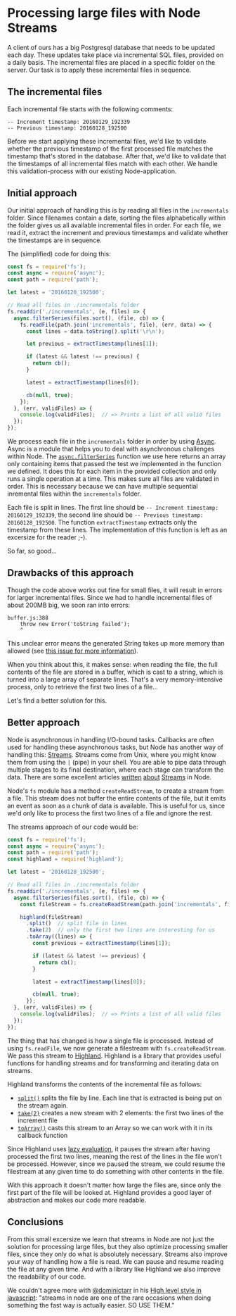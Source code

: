 # Processing large files with Node Streams

A client of ours has a big Postgresql database that needs to be updated each day. These updates take place via incremental SQL files, provided on a daily basis. The incremental files are placed in a specific folder on the server. Our task is to apply these incremental files in sequence.

## The incremental files
Each incremental file starts with the following comments:

```
-- Increment timestamp: 20160129_192339
-- Previous timestamp: 20160128_192500
```

Before we start applying these incremental files, we'd like to validate whether the previous timestamp of the first processed file matches the timestamp that's stored in the database. After that, we'd like to validate that the timestamps of all incremental files match with each other. We handle this validation-process with our existing Node-application.

## Initial approach
Our initial approach of handling this is by reading all files in the `incrementals` folder. Since filenames contain a date, sorting the files alphabetically within the folder gives us all available incremental files in order. For each file, we read it, extract the increment and previous timestamps and validate whether the timestamps are in sequence.

The (simplified) code for doing this:
```js
const fs = require('fs');
const async = require('async');
const path = require('path');

let latest = '20160128_192500';

// Read all files in ./incrementals folder
fs.readdir('./incrementals', (e, files) => {
  async.filterSeries(files.sort(), (file, cb) => {
    fs.readFile(path.join('incrementals', file), (err, data) => {
      const lines = data.toString().split('\r\n');

      let previous = extractTimestamp(lines[1]);

      if (latest && latest !== previous) {
        return cb();
      }

      latest = extractTimestamp(lines[0]);

      cb(null, true);
    });
  }, (err, validFiles) => {
    console.log(validFiles);  // => Prints a list of all valid files
  });
});
```

We process each file in the `incrementals` folder in order by using [Async](https://github.com/caolan/async). Async is a module that helps you to deal with asynchronous challenges within Node. The [`async.filterSeries`](https://github.com/caolan/async#filtercoll-iteratee-callback) function we use here returns an array only containing items that passed the test we implemented in the function we defined. It does this for each item in the provided collection and only runs a single operation at a time. This makes sure all files are validated in order. This is necessary because we can have multiple sequential inremental files within the `incrementals` folder.

Each file is split in lines. The first line should be `-- Increment timestamp: 20160129_192339`, the second line should be `-- Previous timestamp: 20160128_192500`. The function `extractTimestamp` extracts only the timestamp from these lines. The implementation of this function is left as an excersize for the reader ;-).

So far, so good...

## Drawbacks of this approach
Though the code above works out fine for small files, it will result in errors for larger incremental files. Since we had to handle incremental files of about 200MB big, we soon ran into errors:

```
buffer.js:388
    throw new Error('toString failed');
    ^
```

This unclear error means the generated String takes up more memory than allowed (see [this issue for more information](https://github.com/nodejs/node/issues/3175)).

When you think about this, it makes sense: when reading the file, the full contents of the file are stored in a buffer, which is cast to a string, which is turned into a large array of separate lines. That's a very memory-intensive process, only to retrieve the first two lines of a file...

Let's find a better solution for this.

## Better approach
Node is asynchronous in handling I/O-bound tasks. Callbacks are often used for handling these asynchronous tasks, but Node has another way of handling this: [Streams](https://nodejs.org/api/stream.html). Streams come from Unix, where you might know them from using the `|` (pipe) in your shell. You are able to pipe data through multiple stages to its final destination, where each stage can transform the data. There are some excellent articles [written](https://github.com/substack/stream-handbook) [about](http://maxogden.com/node-streams.html) [Streams](https://www.sitepoint.com/basics-node-js-streams/) in Node.

Node's `fs` module has a method `createReadStream`, to create a stream from a file. This stream does not buffer the entire contents of the file, but it emits an event as soon as a chunk of data is available. This is useful for us, since we'd only like to process the first two lines of a file and ignore the rest.

The streams approach of our code would be:
```js
const fs = require('fs');
const async = require('async');
const path = require('path');
const highland = require('highland');

let latest = '20160128_192500';

// Read all files in ./incrementals folder
fs.readdir('./incrementals', (e, files) => {
  async.filterSeries(files.sort(), (file, cb) => {
    const fileStream = fs.createReadStream(path.join('incrementals', file));

    highland(fileStream)
      .split()  // split file in lines
      .take(2)  // only the first two lines are interesting for us
      .toArray((lines) => {
        const previous = extractTimestamp(lines[1]);

        if (latest && latest !== previous) {
          return cb();
        }

        latest = extractTimestamp(lines[0]);

        cb(null, true);
      });
  }, (err, validFiles) => {
    console.log(validFiles);  // => Prints a list of all valid files
  });
});
```

The thing that has changed is how a single file is processed. Instead of using `fs.readFile`, we now generate a filestream with `fs.createReadStream`. We pass this stream to [Highland](http://highlandjs.org/). Highland is a library that provides useful functions for handling streams and for transforming and iterating data on streams.

Highland transforms the contents of the incremental file as follows:
- [`split()`](http://highlandjs.org/#split) splits the file by line. Each line that is extracted is being put on the stream again.
- [`take(2)`](http://highlandjs.org/#take) creates a new stream with 2 elements: the first two lines of the increment file
- [`toArray()`](http://highlandjs.org/#toArray) casts this stream to an Array so we can work with it in its callback function

Since Highland uses [lazy evaluation](http://highlandjs.org/#laziness), it pauses the stream after having processed the first two lines, meaning the rest of the lines in the file won't be processed. However, since we paused the stream, we could resume the filestream at any given time to do something with other contents in the file.

With this approach it doesn't matter how large the files are, since only the first part of the file will be looked at. Highland provides a good layer of abstraction and makes our code more readable.

## Conclusions
From this small excersize we learn that streams in Node are not just the solution for processing large files, but they also optimize processing smaller files, since they only do what is absolutely necessary. Streams also improve your way of handling how a file is read. We can pause and resume reading the file at any given time. And with a library like Highland we also improve the readability of our code.

We couldn't agree more with [@dominictarr](https://twitter.com/dominictarr) in his [High level style in javascript](https://gist.github.com/dominictarr/2401787): "streams in node are one of the rare occasions when doing something the fast way is actually easier. SO USE THEM."
